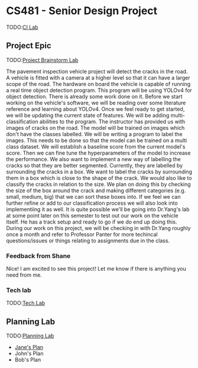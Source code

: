 # CS481 - Senior Design Project

TODO:[CI Lab](https://shanep.github.io/capstone/labs/ci/)

## Project Epic

TODO:[Project Brainstorm Lab](https://shanep.github.io/capstone/labs/project/)

The pavement inspection vehicle project will detect the cracks in the road. A vehicle is fitted with a camera at a higher level 
so that it can have a larger scope of the road. The hardware on board the vehicle is capable of running a real time object detection 
program. This program will be using YOLOv4 for object detection. There is already some work done on it. Before we start working on the
vehicle's software, we will be reading over some literature reference and learning about YOLOv4. Once we feel ready to get started, 
we will be updating the current state of features. We will be adding multi-classification abilities to the program. The instructor has
provided us with images of cracks on the road. The model will be trained on images which don't have the classes labelled. We will be writing 
a program to label the images. This needs to be done so that the model can be trained on a multi class dataset. We will establish a baseline 
score from the current model's score. Then we can fine tune the hyperparameters of the model to increase the performance. We also want to implement 
a new way of labelling the cracks so that they are better segmented. Currently, they are labelled by surrounding the cracks in a box. We want to 
label the cracks by surrounding them in a box which is close to the shape of the crack. We would also like to classify the cracks in relation to the size. 
We plan on doing this by checking the size of the box around the crack and making different categories (e.g. small, medium, big) that we can sort these
boxes into. If we feel we can further refine or add to our classification process we will also look into implementiing it as well. It is quite possible 
we'll be going into Dr.Yang's lab at some point later on this semester to test out our work on the vehicle itself. He has a track setup and ready to go
if we do end up doing this. During our work on this project, we will be checking in with Dr.Yang roughly once a month and refer to Professor Panter for
more techincal questions/issues or things relating to assignments due in the class.

### Feedback from Shane

Nice! I am excited to see this project! Let me know if there is anything you need from me.

### Tech lab

TODO:[Tech Lab](https://shanep.github.io/capstone/labs/tech/)

## Planning Lab

TODO:[Planning Lab](https://shanep.github.io/capstone/labs/planning/)

- [Jane's Plan](planning/janedoe@u.boisestate.edu.md)
- John's Plan
- Bob's Plan
